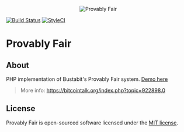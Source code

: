 <p align="center"><img src="https://i.imgur.com/Z0QCVwf.jpg" alt="Provably Fair" /></p>

[![Build Status](https://travis-ci.org/rogervila/provably-fair.svg?branch=master)](https://travis-ci.org/rogervila/provably-fair)
[![StyleCI](https://github.styleci.io/repos/161685043/shield?branch=master)](https://github.styleci.io/repos/161685043)

# Provably Fair

## About

PHP implementation of Bustabit's Provably Fair system. [Demo here](http://provablyfair.atwebpages.com/)

> More info: https://bitcointalk.org/index.php?topic=922898.0


## License

Provably Fair is open-sourced software licensed under the [MIT license](https://opensource.org/licenses/MIT).
